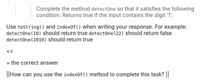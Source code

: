 >>Complete the method <code>detectOne</code> so that it satisfies the following condition:
Returns true if the input contains the digit '1'.
<p>Use <code>toString()</code> and <code>indexOf()</code> when writing your response.
For example:
<code>detectOne(10)</code> should return true
<code>detectOne(22)</code> should return false
<code>detectOne(2010)</code> should return true </p><<

= the correct answer

||How can you use the <code>indexOf()</code> method to complete this task? ||
